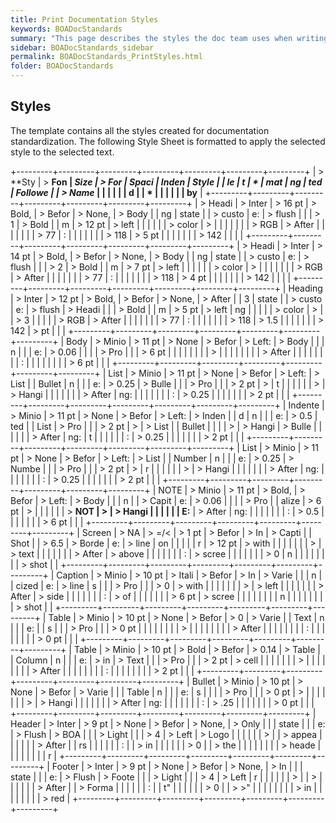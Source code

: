 ```yaml
---
title: Print Documentation Styles
keywords: BOADocStandards
summary: "This page describes the styles the doc team uses when writing print documentation."
sidebar: BOADocStandards_sidebar
permalink: BOADocStandards_PrintStyles.html
folder: BOADocStandards
---
```

Styles
------

The template contains all the styles created for documentation
standardization. The following Style Sheet is formatted to apply the
selected style to the selected text.

+---------+---------+---------+---------+---------+---------+---------+
| > **Sty | > **Fon | **Size* | > **For | **Spaci | **Inden | **Style |
| le      | t**     | *       | mat**   | ng**    | ted**   | Followe |
| > Name* |         |         |         |         |         | d       |
| *       |         |         |         |         |         | by**    |
+---------+---------+---------+---------+---------+---------+---------+
| > Headi | > Inter | > 16 pt | > Bold, | > Befor | > None, | > Body  |
| ng      | state   |         | > custo | e:      | > flush |         |
| > 1     | > Bold  |         | m       | > 12 pt | > left  |         |
|         |         |         | > color | >       |         |         |
|         |         |         | > RGB   | > After |         |         |
|         |         |         | > 77    | :       |         |         |
|         |         |         | > 118   | > 5 pt  |         |         |
|         |         |         | > 142   |         |         |         |
+---------+---------+---------+---------+---------+---------+---------+
| > Headi | > Inter | > 14 pt | > Bold, | > Befor | > None, | > Body  |
| ng      | state   |         | > custo | e:      | > flush |         |
| > 2     | > Bold  |         | m       | > 7 pt  | > left  |         |
|         |         |         | > color | >       |         |         |
|         |         |         | > RGB   | > After |         |         |
|         |         |         | > 77    | :       |         |         |
|         |         |         | > 118   | > 4 pt  |         |         |
|         |         |         | > 142   |         |         |         |
+---------+---------+---------+---------+---------+---------+---------+
| Heading | > Inter | > 12 pt | > Bold, | > Befor | > None, | > After |
| 3       | state   |         | > custo | e:      | > flush | > Headi |
|         | > Bold  |         | m       | > 5 pt  | > left  | ng      |
|         |         |         | > color | >       |         | > 3     |
|         |         |         | > RGB   | > After |         |         |
|         |         |         | > 77    | :       |         |         |
|         |         |         | > 118   | > 1.5   |         |         |
|         |         |         | > 142   | > pt    |         |         |
+---------+---------+---------+---------+---------+---------+---------+
| Body    | > Minio | > 11 pt | > None  | > Befor | > Left: | > Body  |
|         | n       |         |         | e:      | > 0.06  |         |
|         | > Pro   |         |         | > 6 pt  |         |         |
|         |         |         |         | >       |         |         |
|         |         |         |         | > After |         |         |
|         |         |         |         | :       |         |         |
|         |         |         |         | > 6 pt  |         |         |
+---------+---------+---------+---------+---------+---------+---------+
| List    | > Minio | > 11 pt | > None  | > Befor | > Left: | > List  |
| Bullet  | n       |         |         | e:      | > 0.25  | > Bulle |
|         | > Pro   |         |         | > 2 pt  | >       | t       |
|         |         |         |         | >       | > Hangi |         |
|         |         |         |         | > After | ng:     |         |
|         |         |         |         | :       | > 0.25  |         |
|         |         |         |         | > 2 pt  |         |         |
+---------+---------+---------+---------+---------+---------+---------+
| Indente | > Minio | > 11 pt | > None  | > Befor | > Left: | > Inden |
| d       | n       |         |         | e:      | > 0.5   | ted     |
| List    | > Pro   |         |         | > 2 pt  | >       | > List  |
| Bullet  |         |         |         | >       | > Hangi | > Bulle |
|         |         |         |         | > After | ng:     | t       |
|         |         |         |         | :       | > 0.25  |         |
|         |         |         |         | > 2 pt  |         |         |
+---------+---------+---------+---------+---------+---------+---------+
| List    | > Minio | > 11 pt | > None  | > Befor | > Left: | > List  |
| Number  | n       |         |         | e:      | > 0.25  | > Numbe |
|         | > Pro   |         |         | > 2 pt  | >       | r       |
|         |         |         |         | >       | > Hangi |         |
|         |         |         |         | > After | ng:     |         |
|         |         |         |         | :       | > 0.25  |         |
|         |         |         |         | > 2 pt  |         |         |
+---------+---------+---------+---------+---------+---------+---------+
| NOTE    | > Minio | > 11 pt | > Bold, | > Befor | > Left: | > Body  |
|         | n       |         | > Capit | e:      | > 0.06  |         |
|         | > Pro   |         | alize   | > 6 pt  | >       |         |
|         |         |         | > **NOT | >       | > Hangi |         |
|         |         |         | E:**    | > After | ng:     |         |
|         |         |         |         | :       | > 0.5   |         |
|         |         |         |         | > 6 pt  |         |         |
+---------+---------+---------+---------+---------+---------+---------+
| Screen  | > NA    | > =/\<  | > 1 pt  | > Befor | > In    | > Capti |
| Shot    |         | > 6.5   | > Borde | e:      | > line  | on      |
|         |         |         | r       | > 12 pt | > with  |         |
|         |         |         |         | >       | > text  |         |
|         |         |         |         | > After | > above |         |
|         |         |         |         | :       | > scree |         |
|         |         |         |         | > 0     | n       |         |
|         |         |         |         |         | > shot  |         |
+---------+---------+---------+---------+---------+---------+---------+
| Caption | > Minio | > 10 pt | > Itali | > Befor | > In    | > Varie |
|         | n       |         | cized   | e:      | > line  | s       |
|         | > Pro   |         |         | > 0     | > with  |         |
|         |         |         |         | >       | > left  |         |
|         |         |         |         | > After | > side  |         |
|         |         |         |         | :       | > of    |         |
|         |         |         |         | > 6 pt  | > scree |         |
|         |         |         |         |         | n       |         |
|         |         |         |         |         | > shot  |         |
+---------+---------+---------+---------+---------+---------+---------+
| Table   | > Minio | > 10 pt | > None  | > Befor | > 0     | > Varie |
| Text    | n       |         |         | e:      |         | s       |
|         | > Pro   |         |         | > 0 pt  |         |         |
|         |         |         |         | >       |         |         |
|         |         |         |         | > After |         |         |
|         |         |         |         | :       |         |         |
|         |         |         |         | > 0 pt  |         |         |
+---------+---------+---------+---------+---------+---------+---------+
| Table   | > Minio | > 10 pt | > Bold  | > Befor | > 0.14  | > Table |
| Column  | n       |         |         | e:      | > in    | > Text  |
|         | > Pro   |         |         | > 2 pt  | > cell  |         |
|         |         |         |         | >       |         |         |
|         |         |         |         | > After |         |         |
|         |         |         |         | :       |         |         |
|         |         |         |         | > 2 pt  |         |         |
+---------+---------+---------+---------+---------+---------+---------+
| Bullet  | > Minio | > 10 pt | > None  | > Befor | > Varie |         |
| Table   | n       |         |         | e:      | s       |         |
|         | > Pro   |         |         | > 0 pt  | >       |         |
|         |         |         |         | >       | > Hangi |         |
|         |         |         |         | > After | ng:     |         |
|         |         |         |         | :       | > .25   |         |
|         |         |         |         | > 0 pt  |         |         |
+---------+---------+---------+---------+---------+---------+---------+
| Header  | > Inter | > 9 pt  | > None  | > Befor | > None, | > Only  |
|         | state   |         |         | e:      | > Flush | > BOA   |
|         | > Light |         |         | > 4     | > Left  | > Logo  |
|         |         |         |         | >       |         | > appea |
|         |         |         |         | > After |         | rs      |
|         |         |         |         | :       |         | > in    |
|         |         |         |         | > 0     |         | > the   |
|         |         |         |         |         |         | > heade |
|         |         |         |         |         |         | r       |
+---------+---------+---------+---------+---------+---------+---------+
| Footer  | > Inter | > 9 pt  | > None  | > Befor | > None, | > In    |
|         | state   |         |         | e:      | > Flush | > Foote |
|         | > Light |         |         | > 4     | > Left  | r       |
|         |         |         |         | >       |         | >       |
|         |         |         |         | > After |         | > Forma |
|         |         |         |         | :       |         | t"      |
|         |         |         |         | > 0     |         | > \>"   |
|         |         |         |         |         |         | > in    |
|         |         |         |         |         |         | > red   |
+---------+---------+---------+---------+---------+---------+---------+
